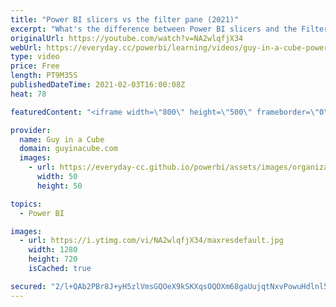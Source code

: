 ```yaml
---
title: "Power BI slicers vs the filter pane (2021)"
excerpt: "What's the difference between Power BI slicers and the Filter pane? The filter panel can satisfy a majority of scenarios. There are a few that it can't. Which Power BI feature will you choose?  Slicer Panel: https://www.youtube.com/watch?v=xy9nmSQeUWg  📢 Become a member: https://guyinacu.be/membership"
originalUrl: https://youtube.com/watch?v=NA2wlqfjX34
webUrl: https://everyday.cc/powerbi/learning/videos/guy-in-a-cube-power-bi-slicers-vs-the-filter-pane-2021/
type: video
price: Free
length: PT9M35S
publishedDateTime: 2021-02-03T16:00:08Z
heat: 78

featuredContent: "<iframe width=\"800\" height=\"500\" frameborder=\"0\" src=\"https://www.youtube.com/embed/NA2wlqfjX34\" allow=\"accelerometer; autoplay; encrypted-media; gyroscope; picture-in-picture\" allowfullscreen></iframe>"

provider:
  name: Guy in a Cube
  domain: guyinacube.com
  images:
    - url: https://everyday-cc.github.io/powerbi/assets/images/organizations/guyinacube.com-50x50.jpg
      width: 50
      height: 50

topics:
  - Power BI

images:
  - url: https://i.ytimg.com/vi/NA2wlqfjX34/maxresdefault.jpg
    width: 1280
    height: 720
    isCached: true

secured: "2/l+QAb2PBr8J+yH5zlVmsGQOeX9kSKXqsOQOXm68gaUujqtNxvPowuHdlnl5soMaURquO/Ocnm1SbQvhaGrXdyZLk70XNnEPOAkoRoR2xDKTcvTb9X/NMyCZOitTKWgzBjrQHD2wTFPtQ0Ryj4lyYtosl0AEGqws7OqEamSIZcxFxBj14jYTKFXXJ9JvFzSy2cIZRN+7uKkTbjnPUXfk06Z8OVJUUilqecf5nKBOkjKTFMH5pQfrcJFCnjCL+h8gUTQtCVhEHW3JQD0gMHwMeejP1czWEtRb87roKgw6quMV6z/JS/GAbLsSPpxp9vTEZK948vJBZQUbKS0pDnNJT9AOeFiqSdXdPXrtowEjQe0cgojwo8flBzHcVXtwiaLxfByb4zNRxUgZImOeNZCO96ZWAsGpc8SItmc/PHwTdg=;UyQw2C/ZdHyPJ3qrZ1m9cA=="
---
```


